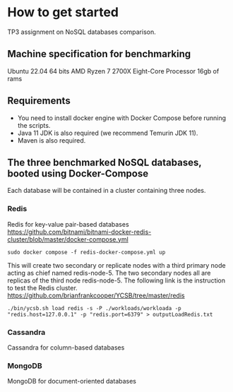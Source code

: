 # How to get started

TP3 assignment on NoSQL databases comparison.

## Machine specification for benchmarking

Ubuntu 22.04 64 bits
AMD Ryzen 7 2700X Eight-Core Processor
16gb of rams

## Requirements

- You need to install docker engine with Docker Compose before running the scripts.
- Java 11 JDK is also required (we recommend Temurin JDK 11).
- Maven is also required.

## The three benchmarked NoSQL databases, booted using Docker-Compose

Each database will be contained in a cluster containing three nodes.

### Redis

Redis for key-value pair-based databases
https://github.com/bitnami/bitnami-docker-redis-cluster/blob/master/docker-compose.yml

```
sudo docker compose -f redis-docker-compose.yml up
```

This will create two secondary or replicate nodes with a third primary node acting as chief named redis-node-5.
The two secondary nodes all are replicas of the third node redis-node-5. The following link is the instruction to test the Redis cluster.
https://github.com/brianfrankcooper/YCSB/tree/master/redis

```
./bin/ycsb.sh load redis -s -P ./workloads/workloada -p "redis.host=127.0.0.1" -p "redis.port=6379" > outputLoadRedis.txt
```

### Cassandra

Cassandra for column-based databases

### MongoDB

MongoDB for document-oriented databases
